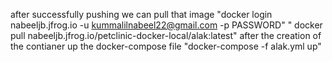 after successfully pushing we can pull that image
"docker login nabeeljb.jfrog.io -u kummalilnabeel22@gmail.com -p PASSWORD"
" docker pull nabeeljb.jfrog.io/petclinic-docker-local/alak:latest"
after the creation of the contianer up the docker-compose file "docker-compose -f alak.yml up" 
